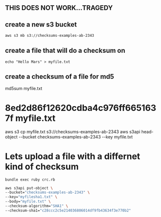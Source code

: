 ## THIS DOES NOT WORK...TRAGEDY

## create a new s3 bucket
```md
aws s3 mb s3://checksums-examples-ab-2343
```

## create a file that will do a checksum on
```
echo "Hello Mars" > myfile.txt
```

## create a checksum of a file for md5
md5sum myfile.txt

# 8ed2d86f12620cdba4c976ff6651637f  myfile.txt
aws s3 cp myfile.txt s3://checksums-examples-ab-2343
aws s3api head-object --bucket checksums-examples-ab-2343 --key myfile.txt

# Lets upload a file with a differnet kind of checksum
```
bundle exec ruby crc.rb
```

```sh
aws s3api put-object \
--bucket="checksums-examples-ab-2343" \
--key="myfilesha1.txt" \
--body="myfile.txt" \
--checksum-algorithm="SHA1" \
--checksum-sha1="c28ccc2c5e214036806014df9fb43634f3e770b2"
```

